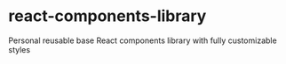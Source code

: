 # react-components-library
Personal reusable base React components library with fully customizable styles
